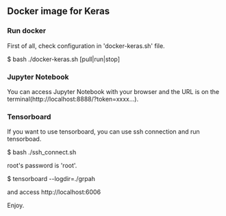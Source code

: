## Docker image for Keras

### Run docker 
First of all, check configuration in 'docker-keras.sh' file.

$ bash ./docker-keras.sh [pull|run|stop] 

### Jupyter Notebook

You can access Jupyter Notebook with your browser and the URL is on the terminal(http://localhost:8888/?token=xxxx...).

### Tensorboard

If you want to use tensorboard, you can use ssh connection and run tensorboad.

$ bash ./ssh_connect.sh

root's password is 'root'.

$ tensorboard --logdir=./grpah

and access http://localhost:6006

Enjoy.
